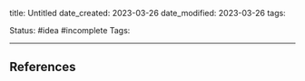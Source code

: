 title: Untitled
date_created: 2023-03-26
date_modified: 2023-03-26
tags: 

Status: #idea #incomplete
Tags:


---
## References
